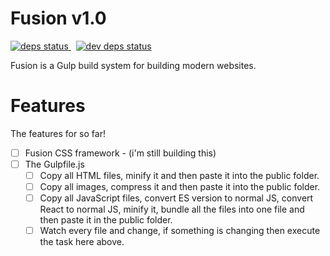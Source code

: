 # Fusion v1.0

<a href="https://david-dm.org/cyrildewit/Fusion">
    <img src="https://david-dm.org/cyrildewit/Fusion/status.svg" alt="deps status"/>
</a>&nbsp;
<a href="https://david-dm.org/cyrildewit/Fusion#info=devDependencies">
    <img src="https://david-dm.org/cyrildewit/Fusion/dev-status.svg" alt="dev deps status"/>
</a>

Fusion is a Gulp build system for building modern websites.

# Features
The features for so far!
- [ ] Fusion CSS framework - (i'm still building this)
- [ ] The Gulpfile.js
    - [ ] Copy all HTML files, minify it and then paste it into the public folder.
    - [ ] Copy all images, compress it and then paste it into the public folder.
    - [ ] Copy all JavaScript files, convert ES version to normal JS, convert React to normal JS, minify it, bundle all the files into one file and then paste it in the public folder.
    - [ ] Watch every file and change, if something is changing then execute the task here above.
